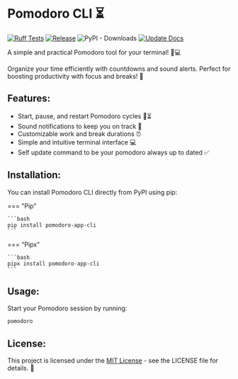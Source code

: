 # Pomodoro CLI ⏳

[![Ruff Tests](https://github.com/GussSoares/pomodoro-cli/actions/workflows/test.yml/badge.svg)](https://github.com/GussSoares/pomodoro-cli/actions/workflows/test.yml)
[![Release](https://github.com/GussSoares/pomodoro-cli/actions/workflows/publish.yml/badge.svg)](https://github.com/GussSoares/pomodoro-cli/actions/workflows/publish.yml)
![PyPI - Downloads](https://img.shields.io/pypi/dm/pomodoro-app-cli)
[![Update Docs](https://github.com/GussSoares/pomodoro-cli/actions/workflows/docs.yml/badge.svg)](https://github.com/GussSoares/pomodoro-cli/actions/workflows/docs.yml)

A simple and practical Pomodoro tool for your terminal! 📱💻

Organize your time efficiently with countdowns and sound alerts. Perfect for boosting productivity with focus and breaks! 🚀

## Features:
- Start, pause, and restart  Pomodoro cycles 🍅⏳
- Sound notifications to keep you on track 🔔
- Customizable work and break durations ⏰
- Simple and intuitive terminal interface 💻
- Self update command to be your pomodoro always up to dated ✅

## Installation:
You can install Pomodoro CLI directly from PyPI using pip:  

=== "Pip"

    ```bash
    pip install pomodoro-app-cli
    ```

=== "Pipx"

    ```bash
    pipx install pomodoro-app-cli
    ```

## Usage:
Start your Pomodoro session by running:

```bash
pomodoro
```

## License:
This project is licensed under the [MIT License](LICENSE) - see the LICENSE file for details. 📜
